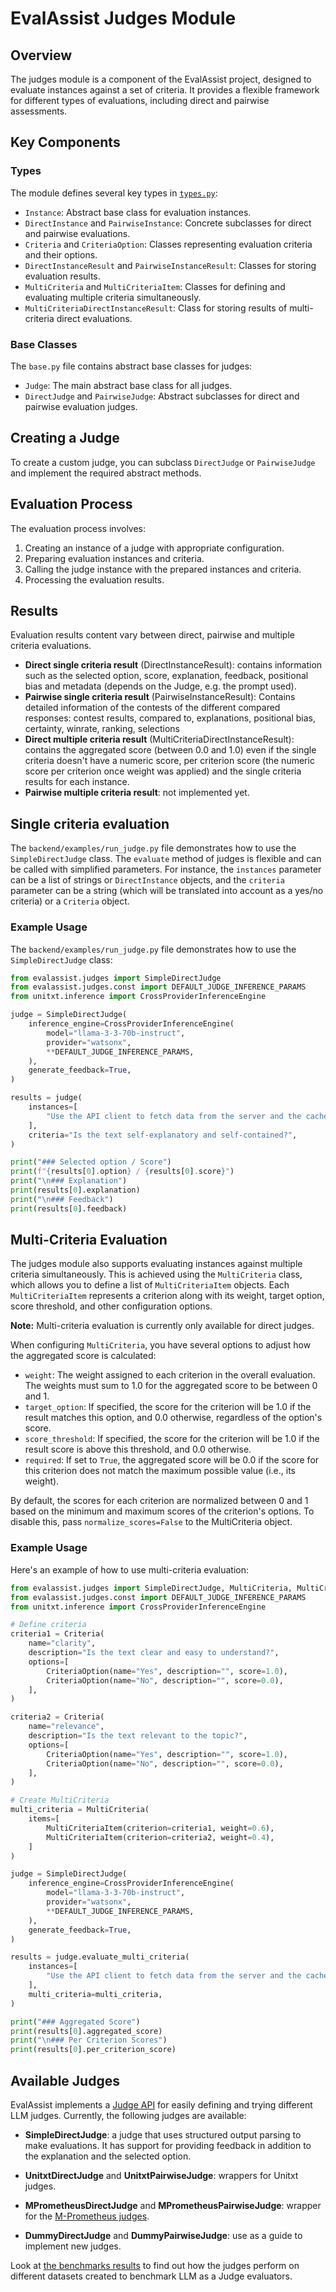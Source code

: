# EvalAssist Judges Module

## Overview

The judges module is a component of the EvalAssist project, designed to evaluate instances against a set of criteria. It provides a flexible framework for different types of evaluations, including direct and pairwise assessments.

## Key Components

### Types

The module defines several key types in [`types.py`](./types.py):

* `Instance`: Abstract base class for evaluation instances.
* `DirectInstance` and `PairwiseInstance`: Concrete subclasses for direct and pairwise evaluations.
* `Criteria` and `CriteriaOption`: Classes representing evaluation criteria and their options.
* `DirectInstanceResult` and `PairwiseInstanceResult`: Classes for storing evaluation results.
* `MultiCriteria` and `MultiCriteriaItem`: Classes for defining and evaluating multiple criteria simultaneously.
* `MultiCriteriaDirectInstanceResult`: Class for storing results of multi-criteria direct evaluations.

### Base Classes

The `base.py` file contains abstract base classes for judges:

* `Judge`: The main abstract base class for all judges.
* `DirectJudge` and `PairwiseJudge`: Abstract subclasses for direct and pairwise evaluation judges.

## Creating a Judge

To create a custom judge, you can subclass `DirectJudge` or `PairwiseJudge` and implement the required abstract methods.

## Evaluation Process

The evaluation process involves:

1. Creating an instance of a judge with appropriate configuration.
2. Preparing evaluation instances and criteria.
3. Calling the judge instance with the prepared instances and criteria.
4. Processing the evaluation results.

## Results

Evaluation results content vary between direct, pairwise and multiple criteria evaluations.

* **Direct single criteria result** (DirectInstanceResult): contains information such as the selected option, score, explanation, feedback, positional bias and metadata (depends on the Judge, e.g. the prompt used).
* **Pairwise single criteria result** (PairwiseInstanceResult): Contains detailed information of the contests of the different compared responses: contest results, compared to, explanations, positional bias, certainty, winrate, ranking, selections
* **Direct multiple criteria result** (MultiCriteriaDirectInstanceResult): contains the aggregated score (between 0.0 and 1.0) even if the single criteria doesn't have a numeric score, per criterion score (the numeric score per criterion once weight was applied) and the single criteria results for each instance.
* **Pairwise multiple criteria result**: not implemented yet.

## Single criteria evaluation

The `backend/examples/run_judge.py` file demonstrates how to use the `SimpleDirectJudge` class. The `evaluate` method of judges is flexible and can be called with simplified parameters. For instance, the `instances` parameter can be a list of strings or `DirectInstance` objects, and the `criteria` parameter can be a string (which will be translated into account as a yes/no criteria) or a `Criteria` object.

### Example Usage

The `backend/examples/run_judge.py` file demonstrates how to use the `SimpleDirectJudge` class:

```python
from evalassist.judges import SimpleDirectJudge
from evalassist.judges.const import DEFAULT_JUDGE_INFERENCE_PARAMS
from unitxt.inference import CrossProviderInferenceEngine

judge = SimpleDirectJudge(
    inference_engine=CrossProviderInferenceEngine(
        model="llama-3-3-70b-instruct",
        provider="watsonx",
        **DEFAULT_JUDGE_INFERENCE_PARAMS,
    ),
    generate_feedback=True,
)

results = judge(
    instances=[
        "Use the API client to fetch data from the server and the cache to store frequently accessed results for faster performance."
    ],
    criteria="Is the text self-explanatory and self-contained?",
)

print("### Selected option / Score")
print(f"{results[0].option} / {results[0].score}")
print("\n### Explanation")
print(results[0].explanation)
print("\n### Feedback")
print(results[0].feedback)
```

## Multi-Criteria Evaluation

The judges module also supports evaluating instances against multiple criteria simultaneously. This is achieved using the `MultiCriteria` class, which allows you to define a list of `MultiCriteriaItem` objects. Each `MultiCriteriaItem` represents a criterion along with its weight, target option, score threshold, and other configuration options.

**Note:** Multi-criteria evaluation is currently only available for direct judges.

When configuring `MultiCriteria`, you have several options to adjust how the aggregated score is calculated:

* `weight`: The weight assigned to each criterion in the overall evaluation. The weights must sum to 1.0 for the aggregated score to be between 0 and 1.
* `target_option`: If specified, the score for the criterion will be 1.0 if the result matches this option, and 0.0 otherwise, regardless of the option's score.
* `score_threshold`: If specified, the score for the criterion will be 1.0 if the result score is above this threshold, and 0.0 otherwise.
* `required`: If set to `True`, the aggregated score will be 0.0 if the score for this criterion does not match the maximum possible value (i.e., its weight).

By default, the scores for each criterion are normalized between 0 and 1 based on the minimum and maximum scores of the criterion's options. To disable this, pass `normalize_scores=False` to the MultiCriteria object.

### Example Usage

Here's an example of how to use multi-criteria evaluation:

```python
from evalassist.judges import SimpleDirectJudge, MultiCriteria, MultiCriteriaItem
from evalassist.judges.const import DEFAULT_JUDGE_INFERENCE_PARAMS
from unitxt.inference import CrossProviderInferenceEngine

# Define criteria
criteria1 = Criteria(
    name="clarity",
    description="Is the text clear and easy to understand?",
    options=[
        CriteriaOption(name="Yes", description="", score=1.0),
        CriteriaOption(name="No", description="", score=0.0),
    ],
)

criteria2 = Criteria(
    name="relevance",
    description="Is the text relevant to the topic?",
    options=[
        CriteriaOption(name="Yes", description="", score=1.0),
        CriteriaOption(name="No", description="", score=0.0),
    ],
)

# Create MultiCriteria
multi_criteria = MultiCriteria(
    items=[
        MultiCriteriaItem(criterion=criteria1, weight=0.6),
        MultiCriteriaItem(criterion=criteria2, weight=0.4),
    ]
)

judge = SimpleDirectJudge(
    inference_engine=CrossProviderInferenceEngine(
        model="llama-3-3-70b-instruct",
        provider="watsonx",
        **DEFAULT_JUDGE_INFERENCE_PARAMS,
    ),
    generate_feedback=True,
)

results = judge.evaluate_multi_criteria(
    instances=[
        "Use the API client to fetch data from the server and the cache to store frequently accessed results for faster performance."
    ],
    multi_criteria=multi_criteria,
)

print("### Aggregated Score")
print(results[0].aggregated_score)
print("\n### Per Criterion Scores")
print(results[0].per_criterion_score)
```

## Available Judges

EvalAssist implements a [Judge API](./base.py) for easily defining and trying different LLM judges. Currently, the following judges are available:

* **SimpleDirectJudge**: a judge that uses structured output parsing to make evaluations. It has support for providing feedback in addition to the explanation and the selected option.

* **UnitxtDirectJudge** and **UnitxtPairwiseJudge**: wrappers for Unitxt judges.

* **MPrometheusDirectJudge** and **MPrometheusPairwiseJudge**: wrapper for the [M-Prometheus judges](https://github.com/prometheus-eval/prometheus-eval).

* **DummyDirectJudge** and **DummyPairwiseJudge**: use as a guide to implement new judges.

Look at [the benchmarks results](https://evalassist-evalassist.hf.space/benchmarks/) to find out how the judges perform on different datasets created to benchmark LLM as a Judge evaluators.
